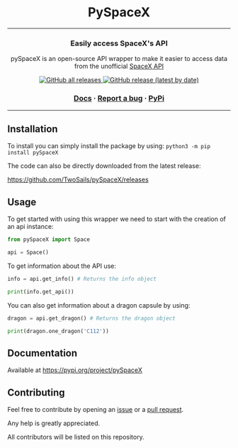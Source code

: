 <h1 align="center">
    PySpaceX
</h1>
<hr>
<h3 align="center">
  Easily access SpaceX's API
</h3>
<p align="center">
  pySpaceX is an open-source API wrapper to make it easier to access data from the unofficial <a href="https://github.com/r-spacex/SpaceX-API">SpaceX API</a> 
</p>

<p align="center">
  <a href="https://pypi.org/project/pySpaceX/">
    <img alt="GitHub all releases" src="https://pepy.tech/badge/pyspacex">
  </a>
  <a href="https://github.com/TwoSails/pySpaceX/releases">
    <img alt="GitHub release (latest by date)" src="https://img.shields.io/github/v/release/TwoSails/pySpaceX">
  </a>
</p>

<h3 align="center">
  <a href="https://pySpaceX.readthedocs.org">Docs</a>
  <span> · </span>
  <a href="https://github.com/TwoSails/pySpaceX/issues">Report a bug</a>
  <span> · </span>
  <a href="https://pypi.org/project/pySpaceX/">PyPi</a>
</h3>

<hr>

## Installation

To install you can simply install the package by using:
`python3 -m pip install pySpaceX`

The code can also be directly downloaded from the latest release:

https://github.com/TwoSails/pySpaceX/releases 

## Usage
To get started with using this wrapper we need to start with the creation of an api instance:
```python
from pySpaceX import Space

api = Space()
```

To get information about the API use:
```python
info = api.get_info() # Returns the info object

print(info.get_api())
```
You can also get information about a dragon capsule by using:
```python
dragon = api.get_dragon() # Returns the dragon object

print(dragon.one_dragon('C112'))
```

## Documentation
Available at https://pypi.org/project/pySpaceX

## Contributing
Feel free to contribute by opening an [issue](https://github.com/TwoSails/pySpaceX/issues) or a [pull request](https://github.com/TwoSails/pySpaceX/pulls).

Any help is greatly appreciated.

All contributors will be listed on this repository.